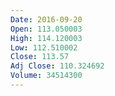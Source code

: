 ```yaml
---
Date: 2016-09-20
Open: 113.050003
High: 114.120003
Low: 112.510002
Close: 113.57
Adj Close: 110.324692
Volume: 34514300
---
```

